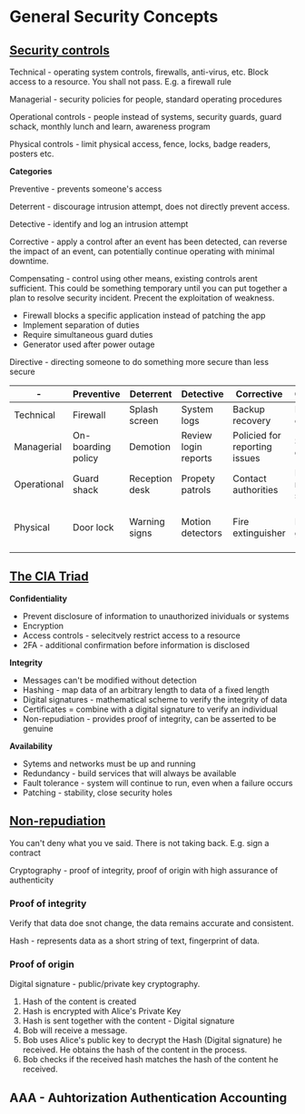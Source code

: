 # General Security Concepts

## [Security controls](https://youtu.be/STM3EUvL7wg?feature=shared)

Technical - operating system controls, firewalls, anti-virus, etc. Block access to a resource. You shall not pass. E.g. a firewall rule

Managerial - security policies for people, standard operating procedures

Operational controls - people instead of systems, security guards, guard schack, monthly lunch and learn, awareness program

Physical controls - limit physical access, fence, locks, badge readers, posters etc.

**Categories**

Preventive - prevents someone's access

Deterrent - discourage intrusion attempt, does not directly prevent access.

Detective - identify and log an intrusion attempt

Corrective - apply a control after an event has been detected, can reverse the impact of an event, can potentially continue operating with minimal downtime.

Compensating - control using other means, existing controls arent sufficient. This could be something temporary until you can put together a plan to resolve security incident. Precent the exploitation of weakness.

- Firewall blocks a specific application instead of patching the app
- Implement separation of duties
- Require simultaneous guard duties
- Generator used after power outage

Directive - directing someone to do something more secure than less secure

| -           | Preventive         | Deterrent      | Detective            | Corrective                    | Compensating                    | Directive                        |
| ----------- | ------------------ | -------------- | -------------------- | ----------------------------- | ------------------------------- | -------------------------------- |
| Technical   | Firewall           | Splash screen  | System logs          | Backup recovery               | Block instead of a patch        | File storage policies            |
| Managerial  | On-boarding policy | Demotion       | Review login reports | Policied for reporting issues | Separation of duties            | Compliance policies              |
| Operational | Guard shack        | Reception desk | Propety patrols      | Contact authorities           | Require multiple security staff | Secuiryt policy training         |
| Physical    | Door lock          | Warning signs  | Motion detectors     | Fire extinguisher             | Power generator                 | sign "Authorized Personnel Only" |

## [The CIA Triad](https://youtu.be/SBcDGb9l6yo?feature=shared)

**Confidentiality**

- Prevent disclosure of information to unauthorized inividuals or systems
- Encryption
- Access controls - selecitvely restrict access to a resource
- 2FA - additional confirmation before information is disclosed

**Integrity**

- Messages can't be modified without detection
- Hashing - map data of an arbitrary length to data of a fixed length
- Digital signatures - mathematical scheme to verify the integrity of data
- Certificates = combine with a digital signature to verify an individual
- Non-repudiation - provides proof of integrity, can be asserted to be genuine

**Availability**

- Sytems and networks must be up and running
- Redundancy - build services that will always be available
- Fault tolerance - system will continue to run, even when a failure occurs
- Patching - stability, close security holes

## [Non-repudiation](https://youtu.be/XxnCxPEllMg?feature=shared)

You can't deny what you ve said. There is not taking back. E.g. sign a contract

Cryptography - proof of integrity, proof of origin with high assurance of authenticity

### Proof of integrity

Verify that data doe snot change, the data remains accurate and consistent.

Hash - represents data as a short string of text, fingerprint of data.

### Proof of origin

Digital signature - public/private key cryptography.

1. Hash of the content is created
2. Hash is encrypted with Alice's Private Key
3. Hash is sent together with the content - Digital signature
4. Bob will receive a message.
5. Bob uses Alice's public key to decrypt the Hash (Digital signature) he received. He obtains the hash of the content in the process.
6. Bob checks if the received hash matches the hash of the content he received.

## AAA - Auhtorization Authentication Accounting
